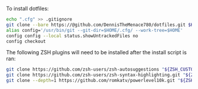 To install dotfiles:
```bash
echo ".cfg" >> .gitignore
git clone --bare https://@github.com/DennisTheMenace780/dotfiles.git $HOME/.cfg
alias config='/usr/bin/git --git-dir=$HOME/.cfg/ --work-tree=$HOME'
config config --local status.showUntrackedFiles no
config checkout
```
The following ZSH plugins will need to be installed after the install script is
ran:
```bash
git clone https://github.com/zsh-users/zsh-autosuggestions "${ZSH_CUSTOM:-~/.oh-my-zsh/custom}"/plugins/zsh-autosuggestions
git clone https://github.com/zsh-users/zsh-syntax-highlighting.git "${ZSH_CUSTOM:-~/.oh-my-zsh/custom}"/plugins/zsh-syntax-highlighting
git clone --depth=1 https://github.com/romkatv/powerlevel10k.git "${ZSH_CUSTOM:-$HOME/.oh-my-zsh/custom}"/themes/powerlevel10k
```
